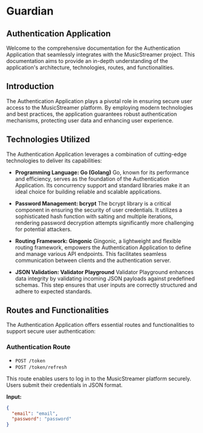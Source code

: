# Guardian
## Authentication Application

Welcome to the comprehensive documentation for the Authentication Application that seamlessly integrates with the MusicStreamer project. This documentation aims to provide an in-depth understanding of the application's architecture, technologies, routes, and functionalities.

## Introduction

The Authentication Application plays a pivotal role in ensuring secure user access to the MusicStreamer platform. By employing modern technologies and best practices, the application guarantees robust authentication mechanisms, protecting user data and enhancing user experience.

## Technologies Utilized

The Authentication Application leverages a combination of cutting-edge technologies to deliver its capabilities:

- **Programming Language: Go (Golang)**
  Go, known for its performance and efficiency, serves as the foundation of the Authentication Application. Its concurrency support and standard libraries make it an ideal choice for building reliable and scalable applications.

- **Password Management: bcrypt**
  The bcrypt library is a critical component in ensuring the security of user credentials. It utilizes a sophisticated hash function with salting and multiple iterations, rendering password decryption attempts significantly more challenging for potential attackers.

- **Routing Framework: Gingonic**
  Gingonic, a lightweight and flexible routing framework, empowers the Authentication Application to define and manage various API endpoints. This facilitates seamless communication between clients and the authentication server.

- **JSON Validation: Validator Playground**
  Validator Playground enhances data integrity by validating incoming JSON payloads against predefined schemas. This step ensures that user inputs are correctly structured and adhere to expected standards.

## Routes and Functionalities

The Authentication Application offers essential routes and functionalities to support secure user authentication:

### Authentication Route

* `POST /token`
* `POST /token/refresh`

This route enables users to log in to the MusicStreamer platform securely. Users submit their credentials in JSON format.

**Input:**
```json
{
  "email": "email",
  "password": "password"
}
